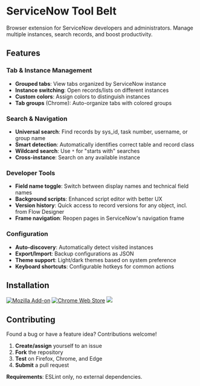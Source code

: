 
# ServiceNow Tool Belt

Browser extension for ServiceNow developers and administrators. Manage multiple instances, search records, and boost productivity.

## Features

### Tab & Instance Management
- **Grouped tabs**: View tabs organized by ServiceNow instance
- **Instance switching**: Open records/lists on different instances
- **Custom colors**: Assign colors to distinguish instances
- **Tab groups** (Chrome): Auto-organize tabs with colored groups

### Search & Navigation
- **Universal search**: Find records by sys_id, task number, username, or group name
- **Smart detection**: Automatically identifies correct table and record class
- **Wildcard search**: Use `*` for "starts with" searches
- **Cross-instance**: Search on any available instance

### Developer Tools
- **Field name toggle**: Switch between display names and technical field names
- **Background scripts**: Enhanced script editor with better UX
- **Version history**: Quick access to record versions for any object, incl. from Flow Designer
- **Frame navigation**: Reopen pages in ServiceNow's navigation frame

### Configuration
- **Auto-discovery**: Automatically detect visited instances
- **Export/Import**: Backup configurations as JSON
- **Theme support**: Light/dark themes based on system preference
- **Keyboard shortcuts**: Configurable hotkeys for common actions

## Installation

[![Mozilla Add-on](https://img.shields.io/amo/users/snow-tool-belt.svg?label=firefox%20users&logo=mozilla)](https://addons.mozilla.org/fr/firefox/addon/snow-tool-belt/)
[![Chrome Web Store](https://img.shields.io/chrome-web-store/users/jflcifhpkilfaomlnikfaaccmpidkmln.svg?label=chrome%20users&logo=google)](https://chrome.google.com/webstore/detail/servicenow-tool-belt/jflcifhpkilfaomlnikfaaccmpidkmln) 
[![](https://img.shields.io/badge/dynamic/json?label=edge&nbsp;users&query=%24.activeInstallCount&url=https%3A%2F%2Fmicrosoftedge.microsoft.com%2Faddons%2Fgetproductdetailsbycrxid%2Fofefboehibiaekjaiaiacalcdeonfbil)](https://microsoftedge.microsoft.com/addons/detail/servicenow-tool-belt/ofefboehibiaekjaiaiacalcdeonfbil)

## Contributing

Found a bug or have a feature idea? Contributions welcome!

1. **Create/assign** yourself to an issue
2. **Fork** the repository  
3. **Test** on Firefox, Chrome, and Edge
4. **Submit** a pull request

**Requirements**: ESLint only, no external dependencies.
